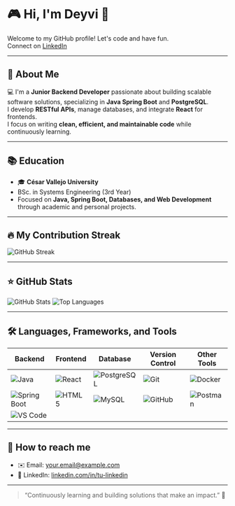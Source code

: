 # 🎮 Hi, I'm Deyvi 👋
Welcome to my GitHub profile! Let's code and have fun.  
Connect on [LinkedIn](https://www.linkedin.com/in/tu-linkedin/)

---

## 📖 About Me
💻 I'm a **Junior Backend Developer** passionate about building scalable software solutions, specializing in **Java Spring Boot** and **PostgreSQL**.  
I develop **RESTful APIs**, manage databases, and integrate **React** for frontends.  
I focus on writing **clean, efficient, and maintainable code** while continuously learning.

---

## 📚 Education
- 🎓 **César Vallejo University**  
- BSc. in Systems Engineering (3rd Year)  
- Focused on **Java, Spring Boot, Databases, and Web Development** through academic and personal projects.

---

## 🔥 My Contribution Streak
![GitHub Streak](https://github-readme-streak-stats.herokuapp.com/?user=iamdeyvidev&theme=dark)

---

## ⭐ GitHub Stats
![GitHub Stats](https://github-readme-stats.vercel.app/api?username=iamdeyvidev&show_icons=true&theme=dark&hide_rank=false&count_private=true)
![Top Languages](https://github-readme-stats.vercel.app/api/top-langs/?username=iamdeyvidev&layout=compact&theme=dark)

---

## 🛠️ Languages, Frameworks, and Tools

| Backend | Frontend | Database | Version Control | Other Tools |
|---------|----------|----------|----------------|-------------|
| ![Java](https://img.shields.io/badge/Java-ED8B00?style=for-the-badge&logo=java&logoColor=white) | ![React](https://img.shields.io/badge/React-61DAFB?style=for-the-badge&logo=react&logoColor=black) | ![PostgreSQL](https://img.shields.io/badge/PostgreSQL-316192?style=for-the-badge&logo=postgresql&logoColor=white) | ![Git](https://img.shields.io/badge/Git-F05032?style=for-the-badge&logo=git&logoColor=white) | ![Docker](https://img.shields.io/badge/Docker-2496ED?style=for-the-badge&logo=docker&logoColor=white) |
| ![Spring Boot](https://img.shields.io/badge/Spring%20Boot-6DB33F?style=for-the-badge&logo=spring&logoColor=white) | ![HTML5](https://img.shields.io/badge/HTML5-E34F26?style=for-the-badge&logo=html5&logoColor=white) | ![MySQL](https://img.shields.io/badge/MySQL-4479A1?style=for-the-badge&logo=mysql&logoColor=white) | ![GitHub](https://img.shields.io/badge/GitHub-181717?style=for-the-badge&logo=github&logoColor=white) | ![Postman](https://img.shields.io/badge/Postman-FF6C37?style=for-the-badge&logo=postman&logoColor=white) |
| ![VS Code](https://img.shields.io/badge/VS%20Code-007ACC?style=for-the-badge&logo=visual-studio-code&logoColor=white) |

---

## 🎯 How to reach me
- ✉️ Email: your.email@example.com  
- 🔗 LinkedIn: [linkedin.com/in/tu-linkedin](https://www.linkedin.com/in/tu-linkedin/)  

---

> “Continuously learning and building solutions that make an impact.” 🚀
